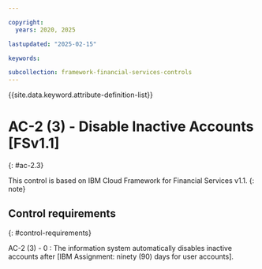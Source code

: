 ```yaml
---

copyright:
  years: 2020, 2025

lastupdated: "2025-02-15"

keywords:

subcollection: framework-financial-services-controls
---
```


{{site.data.keyword.attribute-definition-list}}

               
# AC-2 (3) - Disable Inactive Accounts [FSv1.1]
{: #ac-2.3}

This control is based on IBM Cloud Framework for Financial Services v1.1.
{: note}


## Control requirements
{: #control-requirements}

AC-2 (3) - 0
    : The information system automatically disables inactive accounts after [IBM Assignment: ninety (90) days for user accounts].





